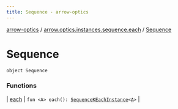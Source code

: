 ```yaml
---
title: Sequence - arrow-optics
---
```


[arrow-optics](../../index.html) / [arrow.optics.instances.sequence.each](../index.html) / [Sequence](./index.html)

# Sequence

`object Sequence`

### Functions

| [each](each.html) | `fun <A> each(): `[`SequenceKEachInstance`](../../arrow.optics.instances/-sequence-k-each-instance/index.html)`<`[`A`](each.html#A)`>` |

